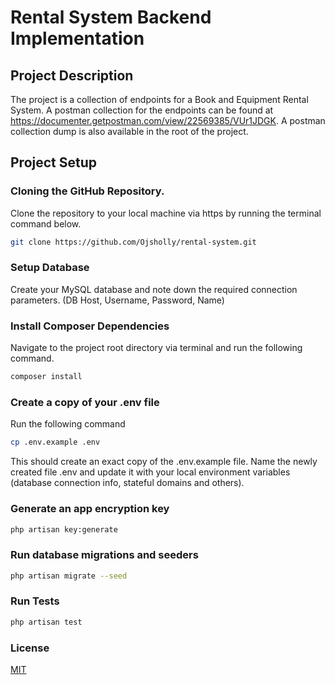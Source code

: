 # Rental System Backend Implementation

## Project Description

The project is a collection of endpoints for a Book and Equipment Rental System.  A postman collection for the endpoints can be found at https://documenter.getpostman.com/view/22569385/VUr1JDGK. A postman collection dump is also available in the root of the project.

## Project Setup

### Cloning the GitHub Repository.

Clone the repository to your local machine via https by running the terminal command below.

```bash
git clone https://github.com/Ojsholly/rental-system.git
```

### Setup Database

Create your MySQL database and note down the required connection parameters. (DB Host, Username, Password, Name)

### Install Composer Dependencies

Navigate to the project root directory via terminal and run the following command.

```bash
composer install
```

### Create a copy of your .env file

Run the following command

```bash
cp .env.example .env
```

This should create an exact copy of the .env.example file. Name the newly created file .env and update it with your local environment variables (database connection info, stateful domains and others).

### Generate an app encryption key

```bash
php artisan key:generate
```

### Run database migrations and seeders

```bash
php artisan migrate --seed
```


### Run Tests

```bash
php artisan test
```

### License

[MIT](https://choosealicense.com/licenses/mit/)
